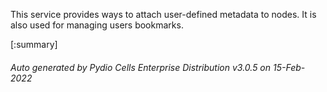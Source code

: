 






This service provides ways to attach user-defined metadata to nodes. It is also used for managing users bookmarks.

[:summary]

###### Auto generated by Pydio Cells Enterprise Distribution v3.0.5 on 15-Feb-2022
